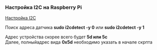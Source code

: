 ### Настройка I2C на Raspberry Pi
[Настройка I2C](http://www.raspberrypi-spy.co.uk/2014/11/enabling-the-i2c-interface-on-the-raspberry-pi)

Поиск адреса датчика
**sudo i2cdetect -y 0** или **sudo i2cdetect -y 1**

Адрес устройства скорее всего будет **5d или 5c**  
Далее, полныйадрес вида **0x5d** необходимо указать в начале скрпта
